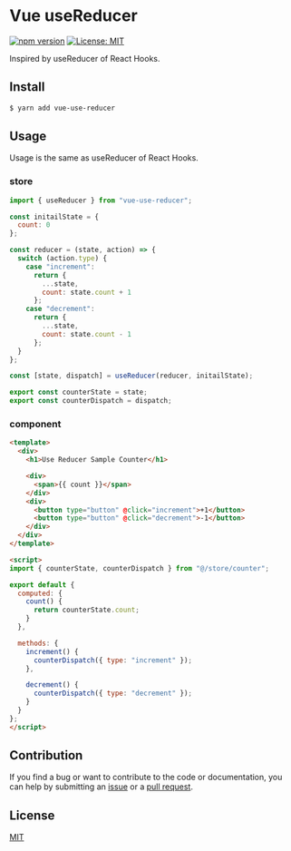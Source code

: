 # Vue useReducer

[![npm version](https://badge.fury.io/js/vue-use-reducer.svg)](https://badge.fury.io/js/vue-use-reducer)
[![License: MIT](https://img.shields.io/badge/License-MIT-green.svg)](https://opensource.org/licenses/MIT)

 Inspired by useReducer of React Hooks.

## Install

```bash
$ yarn add vue-use-reducer
```

## Usage

Usage is the same as useReducer of React Hooks.

### store

```js
import { useReducer } from "vue-use-reducer";

const initailState = {
  count: 0
};

const reducer = (state, action) => {
  switch (action.type) {
    case "increment":
      return {
        ...state,
        count: state.count + 1
      };
    case "decrement":
      return {
        ...state,
        count: state.count - 1
      };
  }
};

const [state, dispatch] = useReducer(reducer, initailState);

export const counterState = state;
export const counterDispatch = dispatch;
```

### component

```html
<template>
  <div>
    <h1>Use Reducer Sample Counter</h1>

    <div>
      <span>{{ count }}</span>
    </div>
    <div>
      <button type="button" @click="increment">+1</button>
      <button type="button" @click="decrement">-1</button>
    </div>
  </div>
</template>

<script>
import { counterState, counterDispatch } from "@/store/counter";

export default {
  computed: {
    count() {
      return counterState.count;
    }
  },

  methods: {
    increment() {
      counterDispatch({ type: "increment" });
    },

    decrement() {
      counterDispatch({ type: "decrement" });
    }
  }
};
</script>
```

## Contribution

If you find a bug or want to contribute to the code or documentation, you can help by submitting an [issue](https://github.com/mya-ake/vue-use-reducer/issues) or a [pull request](https://github.com/mya-ake/vue-use-reducer/pulls).

## License

[MIT](https://github.com/mya-ake/vue-use-reducer/blob/master/LICENSE)
